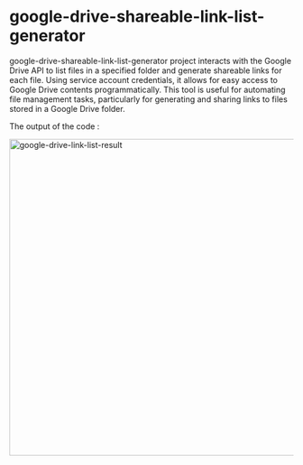 # google-drive-shareable-link-list-generator
 google-drive-shareable-link-list-generator project interacts with the Google Drive API to list files in a specified folder and generate shareable links for each file. Using service account credentials, it allows for easy access to Google Drive contents programmatically. This tool is useful for automating file management tasks, particularly for generating and sharing links to files stored in a Google Drive folder.

The output of the code : 

<img width="561" alt="google-drive-link-list-result" src="https://github.com/user-attachments/assets/79021387-b65a-40d3-8a76-73450b1f7e1a">
